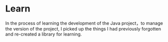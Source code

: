 # Learn
In the process of learning the development of the Java project，to manage the version of the project, I picked up the things I had previously forgotten and re-created a library for learning.

